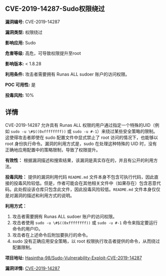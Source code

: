 ## CVE-2019-14287-Sudo权限绕过

**漏洞编号:** CVE-2019-14287

**漏洞类型:** 权限绕过

**影响应用:** Sudo

**危害等级:** 高危，可导致权限提升至root

**影响版本:** < 1.8.28

**利用条件:** 攻击者需要拥有 Runas ALL sudoer 账户的访问权限。

**POC 可用性:** 是

**投毒风险:** 10%

## 详情

CVE-2019-14287 允许具有 Runas ALL 权限的用户通过指定一个特殊的UID（例如 `sudo -u \#$((0xffffffff))` 或 `sudo -u #-1`）来绕过某些安全策略的限制。这使得攻击者即使在 sudo 配置文件中显式禁止了 root 访问的情况下，也能够以 root 身份执行命令。漏洞的利用方式是，sudo 在处理这种特殊的 UID 时，没有正确地应用配置中的策略限制，导致了权限提升。

**有效性：** 根据漏洞描述和搜索结果，该漏洞是真实存在的，并且有公开的利用方法。

**投毒风险：** 提供的漏洞利用代码 `README.md` 文件本身不包含可执行代码，因此直接的投毒风险较低。但是，作者可能会在其他相关文件中（如果存在）包含恶意代码。此处假设该仓库只包含此文件，因此投毒风险较低。`README.md` 文件本身仅仅是对漏洞的描述和利用方式的说明。

**利用方式：**

1.  攻击者需要拥有 Runas ALL sudoer 账户的访问权限。
2.  攻击者使用 `sudo -u \#$((0xffffffff))` 或 `sudo -u #-1` 命令来指定要运行命令的用户ID。
3.  攻击者在上述命令后附加要执行的命令。
4.  sudo 没有正确应用安全策略，以 root 权限执行攻击者提供的命令，从而绕过配置限制。

**项目地址:** [Hasintha-98/Sudo-Vulnerability-Exploit-CVE-2019-14287](https://github.com/Hasintha-98/Sudo-Vulnerability-Exploit-CVE-2019-14287)

**漏洞详情:** [CVE-2019-14287](https://nvd.nist.gov/vuln/detail/CVE-2019-14287)